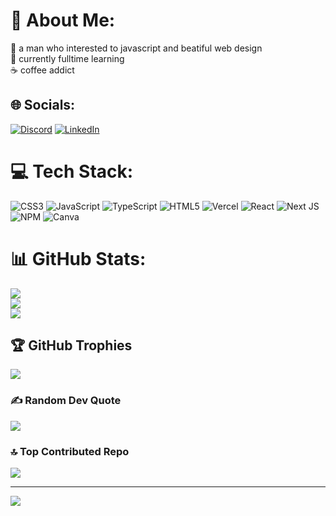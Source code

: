 # 💫 About Me:
🎨  a man who interested to javascript and beatiful web design<br>📖 currently fulltime learning<br>☕️ coffee addict


## 🌐 Socials:
[![Discord](https://img.shields.io/badge/Discord-%237289DA.svg?logo=discord&logoColor=white)](https://discord.gg/Yato#5020) [![LinkedIn](https://img.shields.io/badge/LinkedIn-%230077B5.svg?logo=linkedin&logoColor=white)](https://linkedin.com/in/rahmat-hidayat-2113a51a3) 

# 💻 Tech Stack:
![CSS3](https://img.shields.io/badge/css3-%231572B6.svg?style=for-the-badge&logo=css3&logoColor=white) ![JavaScript](https://img.shields.io/badge/javascript-%23323330.svg?style=for-the-badge&logo=javascript&logoColor=%23F7DF1E) ![TypeScript](https://img.shields.io/badge/typescript-%23007ACC.svg?style=for-the-badge&logo=typescript&logoColor=white) ![HTML5](https://img.shields.io/badge/html5-%23E34F26.svg?style=for-the-badge&logo=html5&logoColor=white) ![Vercel](https://img.shields.io/badge/vercel-%23000000.svg?style=for-the-badge&logo=vercel&logoColor=white) ![React](https://img.shields.io/badge/react-%2320232a.svg?style=for-the-badge&logo=react&logoColor=%2361DAFB) ![Next JS](https://img.shields.io/badge/Next-black?style=for-the-badge&logo=next.js&logoColor=white) ![NPM](https://img.shields.io/badge/NPM-%23000000.svg?style=for-the-badge&logo=npm&logoColor=white) ![Canva](https://img.shields.io/badge/Canva-%2300C4CC.svg?style=for-the-badge&logo=Canva&logoColor=white)
# 📊 GitHub Stats:
![](https://github-readme-stats.vercel.app/api?username=yayatooo&theme=radical&hide_border=false&include_all_commits=true&count_private=true)<br/>
![](https://github-readme-streak-stats.herokuapp.com/?user=yayatooo&theme=radical&hide_border=false)<br/>
![](https://github-readme-stats.vercel.app/api/top-langs/?username=yayatooo&theme=radical&hide_border=false&include_all_commits=true&count_private=true&layout=compact)

## 🏆 GitHub Trophies
![](https://github-profile-trophy.vercel.app/?username=yayatooo&theme=tokyonight&no-frame=true&no-bg=false&margin-w=4)

### ✍️ Random Dev Quote
![](https://quotes-github-readme.vercel.app/api?type=horizontal&theme=radical)

### 🔝 Top Contributed Repo
![](https://github-contributor-stats.vercel.app/api?username=yayatooo&limit=5&theme=radical&combine_all_yearly_contributions=true)

---
[![](https://visitcount.itsvg.in/api?id=yayatooo&icon=0&color=0)](https://visitcount.itsvg.in)

<!-- Proudly created with GPRM ( https://gprm.itsvg.in ) -->
